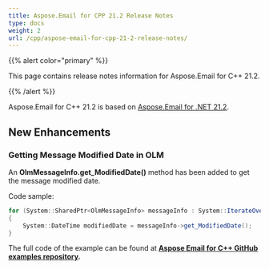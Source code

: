 ```yaml
---
title: Aspose.Email for CPP 21.2 Release Notes
type: docs
weight: 2
url: /cpp/aspose-email-for-cpp-21-2-release-notes/
---
```


{{% alert color="primary" %}} 

This page contains release notes information for Aspose.Email for C++ 21.2.

{{% /alert %}} 

Aspose.Email for C++ 21.2 is based on [Aspose.Email for .NET 21.2](https://docs.aspose.com/email/net/aspose-email-for-net-21-2-release-notes/).

## **New Enhancements**

### **Getting Message Modified Date in OLM**
An **OlmMessageInfo.get_ModifiedDate()** method has been added to get the message modified date.

Code sample:
```cs
for (System::SharedPtr<OlmMessageInfo> messageInfo : System::IterateOver(inboxFolder->EnumerateMessages()))
{
    System::DateTime modifiedDate = messageInfo->get_ModifiedDate();
}
```

The full code of the example can be found at **[Aspose Email for C++ GitHub examples repository](https://github.com/aspose-email/Aspose.Email-for-C).**
